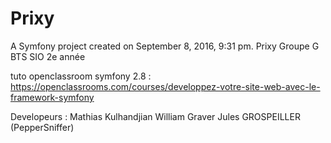 Prixy
=====

A Symfony project created on September 8, 2016, 9:31 pm.
Prixy Groupe G BTS SIO 2e année

tuto openclassroom symfony 2.8 :
https://openclassrooms.com/courses/developpez-votre-site-web-avec-le-framework-symfony

Developeurs : 
Mathias Kulhandjian
William Graver
Jules GROSPEILLER (PepperSniffer)
